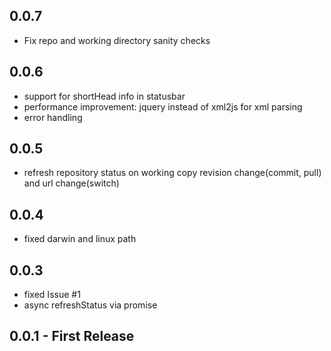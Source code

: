 ## 0.0.7
- Fix repo and working directory sanity checks

## 0.0.6
- support for shortHead info in statusbar
- performance improvement: jquery instead of xml2js for xml parsing
- error handling

## 0.0.5
- refresh repository status on working copy revision change(commit, pull) and url change(switch)

## 0.0.4
- fixed darwin and linux path

## 0.0.3
- fixed Issue #1
- async refreshStatus via promise

## 0.0.1 - First Release
